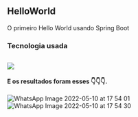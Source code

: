 ## HelloWorld
O primeiro Hello World usando Spring Boot

### Tecnologia usada
## <img src="https://img.shields.io/badge/Java-ED8B00?style=for-the-badge&logo=java&logoColor=white">

**E os resultados foram esses 👇👇👇.**
</br>
</br>![WhatsApp Image 2022-05-10 at 17 54 01](https://user-images.githubusercontent.com/94194033/167723200-33bc564b-acb3-4c35-8c4b-b46908d951c9.jpeg)
</br>![WhatsApp Image 2022-05-10 at 17 54 30](https://user-images.githubusercontent.com/94194033/167723538-dfb464d8-a121-46d5-98eb-e51bfa17a15a.jpeg)
